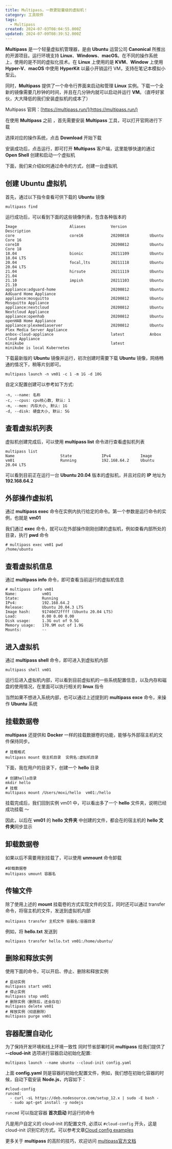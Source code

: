 ```yaml
---
title: Multipass，一款更轻量级的虚拟机！
category: 工具软件
tags:
  - Multipass
created: 2024-07-03T08:04:55.000Z
updated: 2024-07-09T08:39:52.000Z
---
```

**Multipass** 是一个轻量虚拟机管理器，是由 **Ubuntu** 运营公司 **Canonical** 所推出的开源项目。运行环境支持 **Linux**、**Windows**、**macOS**。在不同的操作系统上，使用的是不同的虚拟化技术。在 **Linux** 上使用的是 **KVM**、**Window** 上使用 **Hyper-V**、**macOS** 中使用 **HyperKit** 以最小开销运行 VM，支持在笔记本模拟小型云。

同时，**Multipass** 提供了一个命令行界面来启动和管理 **Linux** 实例。下载一个全新的镜像需要几秒钟的时间，并且在几分钟内就可以启动并运行 **VM**。（直呼好家伙，大大降低的我们安装虚拟机的成本了）

Multipass 官网：[https://multipass.run/](https://multipass.run/)

在使用 **Multipass** 之前 ，首先需要安装 **Multipass** 工具，可以打开官网进行下载

选择对应的操作系统，点击 **Download** 开始下载

安装成功后，点击运行，即可打开 **Multipass** 客户端，这里能够快速的通过 **Open Shell** 创建和启动一个虚拟机

下面，我们来介绍如何通过命令的方式，创建一台虚拟机

## **创建 Ubuntu 虚拟机**

首先，通过以下指令查看可供下载的 **Ubuntu** 镜像

```
multipass find
```

运行成功后，可以看到下面的这些镜像列表，包含各种版本的

```
Image                       Aliases           Version          Description
core                        core16            20200818         Ubuntu Core 16
core18                                        20200812         Ubuntu Core 18
18.04                       bionic            20211109         Ubuntu 18.04 LTS
20.04                       focal,lts         20211118         Ubuntu 20.04 LTS
21.04                       hirsute           20211119         Ubuntu 21.04
21.10                       impish            20211103         Ubuntu 21.10
appliance:adguard-home                        20200812         Ubuntu AdGuard Home Appliance
appliance:mosquitto                           20200812         Ubuntu Mosquitto Appliance
appliance:nextcloud                           20200812         Ubuntu Nextcloud Appliance
appliance:openhab                             20200812         Ubuntu openHAB Home Appliance
appliance:plexmediaserver                     20200812         Ubuntu Plex Media Server Appliance
anbox-cloud-appliance                         latest           Anbox Cloud Appliance
minikube                                      latest           minikube is local Kubernetes
```

下载最新版的 **Ubuntu** 镜像并运行，初次创建时需要下载 **Ubuntu** 镜像，网络畅通的情况下，稍等片刻即可。

```
multipass launch -n vm01 -c 1 -m 1G -d 10G
```

自定义配置创建可以参考如下方式:

```
-n, --name: 名称
-c, --cpus: cpu核心数, 默认: 1
-m, --mem: 内存大小, 默认: 1G
-d, --disk: 硬盘大小, 默认: 5G
```

## **查看虚拟机列表**

虚拟机创建完成后，可以使用 **multipass list** 命令进行查看虚拟机列表

```
multipass list
Name                    State             IPv4             Image
vm01                    Running           192.168.64.2     Ubuntu 20.04 LTS
```

可以看到目前正在运行一台 **Ubuntu 20.04** 版本的虚拟机，并且对应的 **IP** 地址为 **192.168.64.2**

## **外部操作虚拟机**

通过 **multipass exec** 命令在实例内执行给定的命令。第一个参数是运行命令的实例，也就是 **vm01**

我们通过 **exec** 命令，就可以在外部操作刚刚创建的虚拟机，例如查看内部所处的目录，执行 **pwd** 命令

```
# multipass exec vm01 pwd
/home/ubuntu
```

## **查看虚拟机信息**

通过 **multipass info** 命令，即可查看当前运行的虚拟机信息

```
# multipass info vm01
Name:           vm01
State:          Running
IPv4:           192.168.64.2
Release:        Ubuntu 20.04.3 LTS
Image hash:     91740d72ffff (Ubuntu 20.04 LTS)
Load:           0.00 0.00 0.00
Disk usage:     1.3G out of 9.5G
Memory usage:   170.9M out of 1.9G
Mounts:         --
```

## **进入虚拟机**

通过 **multipass shell** 命令，即可进入到虚拟机内部

```
multipass shell vm01
```

运行后进入虚拟机内部，可以看到目前虚拟机的一些系统配置信息，以及内存和磁盘的使用情况，在里面可以执行相关的 **linux** 指令

当然如果不想进入系统内部，也可以通过上述提到的 **multipass exce** 命令，来操作 **Ubuntu** 系统

## **挂载数据卷**

**multipass** 还提供和 **Docker** 一样的挂载数据卷的功能，能够与外部宿主机的文件保持同步。

```
# 挂载格式
multipass mount 宿主机目录  实例名:虚拟机目录
```

下面，我在用户的目录下，创建一个 **hello** 目录

```
# 创建hello目录
mkdir hello
# 挂载
multipass mount /Users/moxi/hello  vm01:/hello
```

挂载完成后，我们回到实例 vm01 中，可以看出多了一个 **hello** 文件夹，说明已经成功挂载 ～

因此，以后在 **vm01** 的 **hello 文件夹** 中创建的文件，都会在的宿主机的 **hello 文件夹**同步显示

## **卸载数据卷**

如果以后不需要用到挂载了，可以使用 **unmount** 命令卸载

```
#卸载数据卷
multipass umount 容器名
```

## **传输文件**

除了使用上述的 **mount** 挂载卷的方式实现文件的交互，同时还可以通过 transfer 命令，将宿主机的文件，发送到虚拟机内部

```
multipass transfer 主机文件 容器名:容器目录
```

例如，将 **hello.txt** 发送到

```
multipass transfer hello.txt vm01:/home/ubuntu/
```

## **删除和释放实例**

使用下面的命令，可以开启、停止、删除和释放实例

```
# 启动实例
multipass start vm01
# 停止实例
multipass stop vm01
# 删除实例（删除后，还会存在）
multipass delete vm01
# 释放实例（彻底删除）
multipass purge vm01
```

## **容器配置自动化**

为了保持开发环境和线上环境一致性 同时节省部署时间 **multipass** 给我们提供了   **--cloud-init** 选项进行容器启动初始化配置:

```
multipass launch --name ubuntu --cloud-init config.yaml
```

上面 **config.yaml** 则是容器的初始化配置文件，例如，我们想在初始化容器的时候，自动下载安装 **Node.js**，内容如下：

```
#cloud-config
runcmd:
  - curl -sL https://deb.nodesource.com/setup_12.x | sudo -E bash -
  - sudo apt-get install -y nodejs
```

​`runcmd`​ 可以指定容器 **首次启动** 时运行的命令

凡是用户自定义的 cloud-init 的配置文件, 必须以 `#cloud-config`​ 开头，这是 cloud-init 识别它的方式。可以参考文章[Cloud config examples](https://cloudinit.readthedocs.io/en/latest/topics/examples.html?highlight=lock-passwd#including-users-and-groups)

更多关于 **multipass** 的高阶的技巧，欢迎访问 [multipass官方文档](https://multipass.run/docs/)

‍

‍

